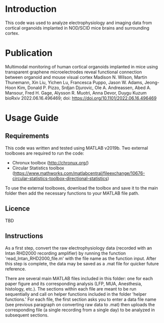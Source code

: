 # Introduction
This code was used to analyze electrophysiology and imaging data from cortical organoids implanted in NOD/SCID mice brains and surrounding cortex.

# Publication
Multimodal monitoring of human cortical organoids implanted in mice using transparent graphene microelectrodes reveal functional connection between organoid and mouse visual cortex
Madison N. Wilson, Martin Thunemann, Xin Liu, Yichen Lu, Francesca Puppo, Jason W. Adams, Jeong-Hoon Kim, Donald P. Pizzo, Srdjan Djurovic, Ole A. Andreassen, Abed A. Mansour, Fred H. Gage, Alysson R. Muotri, Anna Devor, Duygu Kuzum
bioRxiv 2022.06.16.496469; doi: https://doi.org/10.1101/2022.06.16.496469

# Usage Guide

## Requirements
This code was written and tested using MATLAB v2019b. Two external toolboxes are required to run the code:
- Chronux toolbox (http://chronux.org/)
- Circular Statistics toolbox (https://www.mathworks.com/matlabcentral/fileexchange/10676-circular-statistics-toolbox-directional-statistics)

To use the external toolboxes, download the toolbox and save it to the main folder then add the necessary functions to your MATLAB file path.

## Licence
TBD

## Instructions
As a first step, convert the raw electrophysiology data (recorded with an Intan RHD2000 recording amplifier) by running the function 'read_Intan_RHD2000_file.m' with the file name as the function input. After this step is complete, the data may be saved as a .mat file for quicker future reference.

There are several main MATLAB files included in this folder: one for each paper figure and its corresponding analysis (LFP, MUA, Anesthesia, histology, etc.). The sections within each file are meant to be run sequentially and call on helper functions included in the folder 'helper functions.' For each file, the first section asks you to enter a data file name (see previous paragraph on converting raw data to .mat) then uploads the corresponding file (a single recording from a single day) to be analyzed in subsequent sections.
